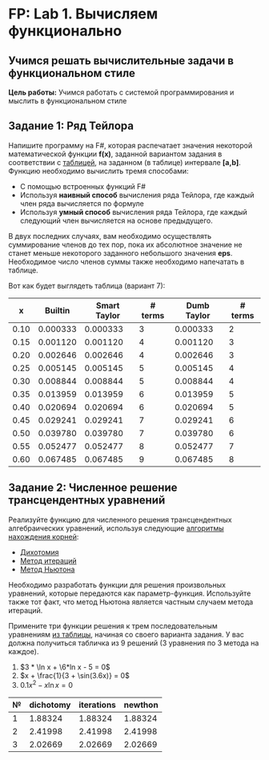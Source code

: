 # FP: Lab 1. Вычисляем функционально

## Учимся решать вычислительные задачи в функциональном стиле

**Цель работы:** Учимся работать с системой программирования и мыслить в функциональном стиле  

## Задание 1: Ряд Тейлора 

Напишите программу на F#, которая распечатает значения некоторой математической функции **f(x)**, заданной вариантом задания в соответствии с [таблицей](Lab1.pdf), на заданном (в таблице) интервале **[a,b]**. Функцию необходимо вычислить тремя способами:

 * С помощью встроенных функций F#
 * Используя **наивный способ** вычисления ряда Тейлора, где каждый член ряда вычисляется по формуле
 * Используя **умный способ** вычисления ряда Тейлора, где каждый следующий член вычисляется на основе предыдущего.

В двух последних случаях, вам необходимо осуществлять суммирование членов до тех пор, пока их абсолютное значение не станет меньше некоторого заданного небольшого значения **eps**. Необходимое число членов суммы также необходимо напечатать в таблице.

Вот как будет выглядеть таблица (вариант 7):

| x | Builtin | Smart Taylor | # terms | Dumb Taylor | # terms |
|---|---------|--------------|---------|-------------|---------|
|  0.10  |   0.000333 |   0.000333 | 3 |   0.000333 | 2
|  0.15  |   0.001120 |   0.001120 | 4 |   0.001120 | 3
|  0.20  |   0.002646 |   0.002646 | 4 |   0.002646 | 3
|  0.25  |   0.005145 |   0.005145 | 5 |   0.005145 | 4
|  0.30  |   0.008844 |   0.008844 | 5 |   0.008844 | 4
|  0.35  |   0.013959 |   0.013959 | 6 |   0.013959 | 5
|  0.40  |   0.020694 |   0.020694 | 6 |   0.020694 | 5
|  0.45  |   0.029241 |   0.029241 | 7 |   0.029241 | 6
|  0.50  |   0.039780 |   0.039780 | 7 |   0.039780 | 6
|  0.55  |   0.052477 |   0.052477 | 8 |   0.052477 | 7
|  0.60  |   0.067485 |   0.067485 | 9 |   0.067485 | 8

## Задание 2: Численное решение трансцендентных уравнений

Реализуйте функцию для численного решения трансцендентных алгебраических уравнений, используя следующие [алгоритмы нахождения корней](https://en.wikipedia.org/wiki/Root-finding_algorithms): 

 * [Дихотомия](https://en.wikipedia.org/wiki/Bisection_method)
 * [Метод итераций](http://www.simumath.com/library/book.html?code=Alg_Equations_Iterations)
 * [Метод Ньютона](https://en.wikipedia.org/wiki/Newton%27s_method)

Необходимо разработать функции для решения произвольных уравнений, которые передаются как параметр-функция. Используйте также тот факт, что метод Ньютона является частным случаем метода итераций. 

Примените три функции решения к трем последовательным уравнениям [из таблицы](Lab1.pdf), начиная со своего варианта задания. У вас должна получиться табличка из 9 решений (3 уравнения по 3 метода на каждое).

1)  $3 * \ln x + \6*ln x - 5 = 0$
2)  $x + \frac{1}{3 + \sin(3.6x)} = 0$
3)  $0.1x^2 - x \ln x = 0$

| № | dichotomy | iterations | newthon | 
|---|---------|--------------|---------|
| 1 |    1.88324 |    1.88324 |    1.88324|
| 2 |   2.41998  |    2.41998 |    2.41998|
| 3 |   2.02669  |    2.02669 |    2.02669|

